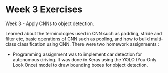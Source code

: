 # Week 3 Exercises

Week 3 - Apply CNNs to object detection.

Learned about the terminologies used in CNN such as padding, stride and filter etc, basic operations of CNN such as pooling, and how to build multi-class classification using CNN. There were two homework assignments : 

* Programming assignment was to implement car detection for autonomous driving. It was done in Keras using the YOLO (You Only Look Once) model to draw bounding boxes for object detection.